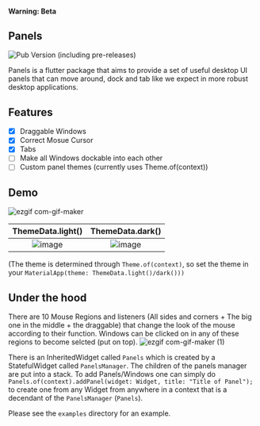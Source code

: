 #### Warning: Beta
## Panels
![Pub Version (including pre-releases)](https://img.shields.io/pub/v/panels?include_prereleases&style=flat-square)

Panels is a flutter package that aims to provide a set of useful desktop UI panels that can move around, dock and tab like we expect in more robust desktop applications.

## Features
- [x] Draggable Windows
- [x] Correct Mosue Cursor
- [x] Tabs
- [ ] Make all Windows dockable into each other
- [ ] Custom panel themes (currently uses Theme.of(context))

## Demo

![ezgif com-gif-maker](https://user-images.githubusercontent.com/19771356/118943560-08258480-b954-11eb-86bf-8e3c8c6277dd.gif)

| ThemeData.light() | ThemeData.dark() |
|:-----------------:|:----------------:|
|![image](https://user-images.githubusercontent.com/19771356/118945284-9bab8500-b955-11eb-82dd-4759929317d3.png)|![image](https://user-images.githubusercontent.com/19771356/118945533-d3b2c800-b955-11eb-803e-34acb6b93baf.png)|

(The theme is determined through `Theme.of(context)`, so set the theme in your `MaterialApp(theme: ThemeData.light()/dark()))`

## Under the hood
There are 10 Mouse Regions and listeners (All sides and corners + The big one in the middle + the draggable) that change the look of the mouse according to their function. Windows can be clicked on in any of these regions to become selcted (put on top).
![ezgif com-gif-maker (1)](https://user-images.githubusercontent.com/19771356/118943590-0eb3fc00-b954-11eb-9a5f-50dc9f5fbc3d.gif)

There is an InheritedWidget called `Panels` which is created by a StatefulWidget called `PanelsManager`.
The children of the panels manager are put into a stack. To add Panels/Windows one can simply do `Panels.of(context).addPanel(widget: Widget, title: "Title of Panel");` to create one from any Widget from anywhere in a context that is a decendant of the `PanelsManager` (`Panels`).

Please see the `examples` directory for an example.

